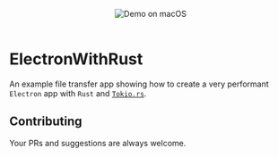 <p align="center">
  <img src="https://raw.githubusercontent.com/rousan/electron-with-rust/master/demo.png" alt="Demo on macOS">
    <br>
    <br>
</p>

# ElectronWithRust

An example file transfer app showing how to create a very performant `Electron` app with `Rust` and [`Tokio.rs`](https://tokio.rs/).

## Contributing

Your PRs and suggestions are always welcome.
